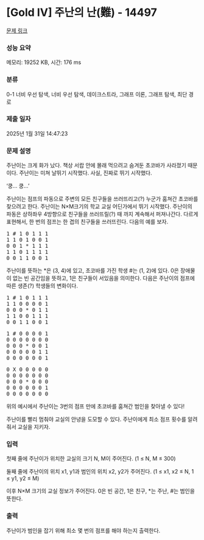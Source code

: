 # [Gold IV] 주난의 난(難) - 14497 

[문제 링크](https://www.acmicpc.net/problem/14497) 

### 성능 요약

메모리: 19252 KB, 시간: 176 ms

### 분류

0-1 너비 우선 탐색, 너비 우선 탐색, 데이크스트라, 그래프 이론, 그래프 탐색, 최단 경로

### 제출 일자

2025년 1월 31일 14:47:23

### 문제 설명

<p>주난이는 크게 화가 났다. 책상 서랍 안에 몰래 먹으려고 숨겨둔 초코바가 사라졌기 때문이다. 주난이는 미쳐 날뛰기 시작했다. 사실, 진짜로 뛰기 시작했다.</p>

<p>‘쿵... 쿵...’</p>

<p>주난이는 점프의 파동으로 주변의 모든 친구들을 쓰러뜨리고(?) 누군가 훔쳐간 초코바를 찾으려고 한다. 주난이는 N×M크기의 학교 교실 어딘가에서 뛰기 시작했다. 주난이의 파동은 상하좌우 4방향으로 친구들을 쓰러뜨릴(?) 때 까지 계속해서 퍼져나간다. 다르게 표현해서, 한 번의 점프는 한 겹의 친구들을 쓰러뜨린다. 다음의 예를 보자.</p>

<pre>1 # 1 0 1 1 1
1 1 0 1 0 0 1
0 0 1 * 1 1 1
1 1 0 1 1 1 1
0 0 1 1 0 0 1</pre>

<p>주난이를 뜻하는 *은 (3, 4)에 있고, 초코바를 가진 학생 #는 (1, 2)에 있다. 0은 장애물이 없는 빈 공간임을 뜻하고, 1은 친구들이 서있음을 의미한다. 다음은 주난이의 점프에 따른 생존(?) 학생들의 변화이다.</p>

<pre>1 # 1 0 1 1 1
1 1 0 0 0 0 1
0 0 0 * 0 1 1
1 1 0 0 1 1 1
0 0 1 1 0 0 1</pre>

<p> </p>

<pre>1 # 0 0 0 0 1
0 0 0 0 0 0 0
0 0 0 * 0 0 1
0 0 0 0 0 1 1
0 0 0 0 0 0 1</pre>

<p> </p>

<pre>0 X 0 0 0 0 0
0 0 0 0 0 0 0
0 0 0 * 0 0 0
0 0 0 0 0 0 1
0 0 0 0 0 0 0</pre>

<p>위의 예시에서 주난이는 3번의 점프 만에 초코바를 훔쳐간 범인을 찾아낼 수 있다!</p>

<p>주난이를 빨리 멈춰야 교실의 안녕을 도모할 수 있다. 주난이에게 최소 점프 횟수를 알려줘서 교실을 지키자.</p>

### 입력 

 <p>첫째 줄에 주난이가 위치한 교실의 크기 N, M이 주어진다. (1 ≤ N, M ≤ 300)</p>

<p>둘째 줄에 주난이의 위치 x1, y1과 범인의 위치 x2, y2가 주어진다. (1 ≤ x1, x2 ≤ N, 1 ≤ y1, y2 ≤ M)</p>

<p>이후 N×M 크기의 교실 정보가 주어진다. 0은 빈 공간, 1은 친구, *는 주난, #는 범인을 뜻한다.</p>

### 출력 

 <p>주난이가 범인을 잡기 위해 최소 몇 번의 점프를 해야 하는지 출력한다.</p>

